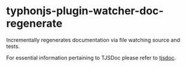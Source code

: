 # typhonjs-plugin-watcher-doc-regenerate
Incrementally regenerates documentation via file watching source and tests.

For essential information pertaining to TJSDoc please refer to [tjsdoc](https://github.com/typhonjs-node-tjsdoc/tjsdoc).
